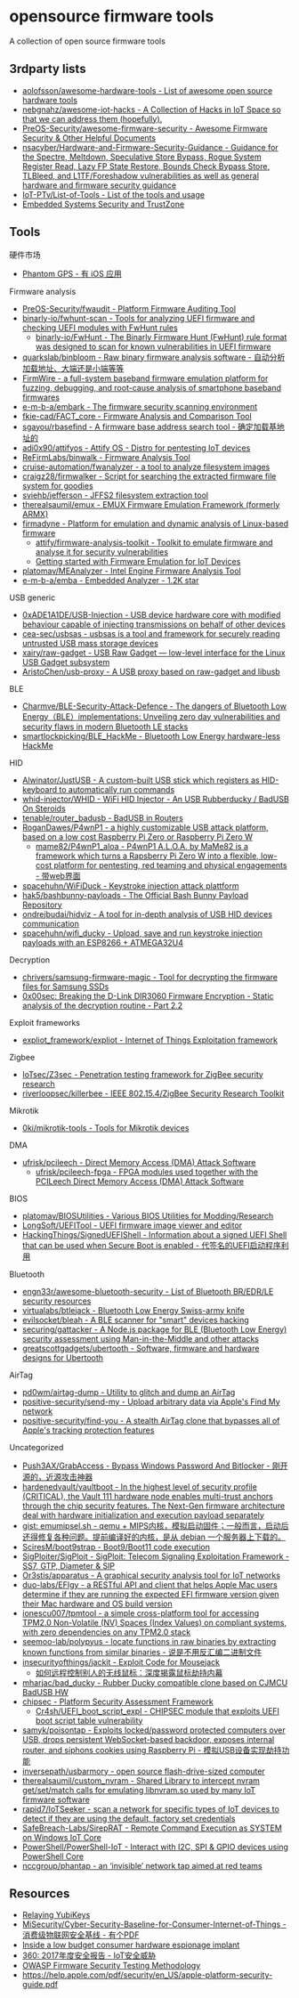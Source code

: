 # opensource firmware tools

A collection of open source firmware tools

## 3rdparty lists

* [aolofsson/awesome-hardware-tools - List of awesome open source hardware tools](https://github.com/aolofsson/awesome-hardware-tools)
* [nebgnahz/awesome-iot-hacks - A Collection of Hacks in IoT Space so that we can address them (hopefully).](https://github.com/nebgnahz/awesome-iot-hacks)
* [PreOS-Security/awesome-firmware-security - Awesome Firmware Security & Other Helpful Documents](https://github.com/PreOS-Security/awesome-firmware-security)
* [nsacyber/Hardware-and-Firmware-Security-Guidance - Guidance for the Spectre, Meltdown, Speculative Store Bypass, Rogue System Register Read, Lazy FP State Restore, Bounds Check Bypass Store, TLBleed, and L1TF/Foreshadow vulnerabilities as well as general hardware and firmware security guidance](https://github.com/nsacyber/Hardware-and-Firmware-Security-Guidance)
* [IoT-PTv/List-of-Tools - List of the tools and usage](https://github.com/IoT-PTv/List-of-Tools)
* [Embedded Systems Security and TrustZone](https://embeddedsecurity.io/)

## Tools

硬件市场

* [Phantom GPS - 有 iOS 应用](http://phantomgps.com/)

Firmware analysis

* [PreOS-Security/fwaudit - Platform Firmware Auditing Tool](https://github.com/PreOS-Security/fwaudit)
* [binarly-io/fwhunt-scan - Tools for analyzing UEFI firmware and checking UEFI modules with FwHunt rules](https://github.com/binarly-io/fwhunt-scan)
  * [binarly-io/FwHunt - The Binarly Firmware Hunt (FwHunt) rule format was designed to scan for known vulnerabilities in UEFI firmware](https://github.com/binarly-io/FwHunt)
* [quarkslab/binbloom - Raw binary firmware analysis software - 自动分析加载地址、大端还是小端等等](https://github.com/quarkslab/binbloom)
* [FirmWire - a full-system baseband firmware emulation platform for fuzzing, debugging, and root-cause analysis of smartphone baseband firmwares](https://github.com/FirmWire/FirmWire)
* [e-m-b-a/embark - The firmware security scanning environment](https://github.com/e-m-b-a/embark)
* [fkie-cad/FACT_core - Firmware Analysis and Comparison Tool](https://github.com/fkie-cad/FACT_core)
* [sgayou/rbasefind - A firmware base address search tool - 确定加载基地址的](https://github.com/sgayou/rbasefind)
* [adi0x90/attifyos - Attify OS - Distro for pentesting IoT devices](https://github.com/adi0x90/attifyos/)
* [ReFirmLabs/binwalk - Firmware Analysis Tool](https://github.com/ReFirmLabs/binwalk)
* [cruise-automation/fwanalyzer - a tool to analyze filesystem images](https://github.com/cruise-automation/fwanalyzer)
* [craigz28/firmwalker - Script for searching the extracted firmware file system for goodies](https://github.com/craigz28/firmwalker)
* [sviehb/jefferson - JFFS2 filesystem extraction tool](https://github.com/sviehb/jefferson)
* [therealsaumil/emux - EMUX Firmware Emulation Framework (formerly ARMX)](https://github.com/therealsaumil/emux)
* [firmadyne - Platform for emulation and dynamic analysis of Linux-based firmware](https://github.com/firmadyne/firmadyne)
  * [attify/firmware-analysis-toolkit - Toolkit to emulate firmware and analyse it for security vulnerabilities](https://github.com/attify/firmware-analysis-toolkit)
  * [Getting started with Firmware Emulation for IoT Devices](https://blog.attify.com/getting-started-with-firmware-emulation/)
* [platomav/MEAnalyzer - Intel Engine Firmware Analysis Tool](https://github.com/platomav/MEAnalyzer)
* [e-m-b-a/emba - Embedded Analyzer - 1.2K star](https://github.com/e-m-b-a/emba)

USB generic

* [0xADE1A1DE/USB-Injection - USB device hardware core with modified behaviour capable of injecting transmissions on behalf of other devices](https://github.com/0xADE1A1DE/USB-Injection)
* [cea-sec/usbsas - usbsas is a tool and framework for securely reading untrusted USB mass storage devices](https://github.com/cea-sec/usbsas)
* [xairy/raw-gadget - USB Raw Gadget — low-level interface for the Linux USB Gadget subsystem](https://github.com/xairy/raw-gadget)
* [AristoChen/usb-proxy - A USB proxy based on raw-gadget and libusb](https://github.com/AristoChen/usb-proxy)

BLE

* [Charmve/BLE-Security-Attack-Defence - The dangers of Bluetooth Low Energy（BLE）implementations: Unveiling zero day vulnerabilities and security flaws in modern Bluetooth LE stacks](https://github.com/Charmve/BLE-Security-Attack-Defence)
* [smartlockpicking/BLE_HackMe - Bluetooth Low Energy hardware-less HackMe](https://github.com/smartlockpicking/BLE_HackMe)

HID

* [Alwinator/JustUSB - A custom-built USB stick which registers as HID-keyboard to automatically run commands](https://github.com/Alwinator/JustUSB)
* [whid-injector/WHID - WiFi HID Injector - An USB Rubberducky / BadUSB On Steroids](https://github.com/whid-injector/WHID)
* [tenable/router_badusb - BadUSB in Routers](https://github.com/tenable/router_badusb)
* [RoganDawes/P4wnP1 - a highly customizable USB attack platform, based on a low cost Raspberry Pi Zero or Raspberry Pi Zero W](https://github.com/RoganDawes/P4wnP1)
  * [mame82/P4wnP1_aloa - P4wnP1 A.L.O.A. by MaMe82 is a framework which turns a Rapsberry Pi Zero W into a flexible, low-cost platform for pentesting, red teaming and physical engagements - 带web界面](https://github.com/mame82/P4wnP1_aloa)
* [spacehuhn/WiFiDuck - Keystroke injection attack plattform](https://github.com/spacehuhn/WiFiDuck)
* [hak5/bashbunny-payloads - The Official Bash Bunny Payload Repository](https://github.com/hak5/bashbunny-payloads)
* [ondrejbudai/hidviz - A tool for in-depth analysis of USB HID devices communication](https://github.com/ondrejbudai/hidviz)
* [spacehuhn/wifi_ducky - Upload, save and run keystroke injection payloads with an ESP8266 + ATMEGA32U4](https://github.com/spacehuhn/wifi_ducky)

Decryption

* [chrivers/samsung-firmware-magic - Tool for decrypting the firmware files for Samsung SSDs](https://github.com/chrivers/samsung-firmware-magic)
* [0x00sec: Breaking the D-Link DIR3060 Firmware Encryption - Static analysis of the decryption routine - Part 2.2](https://0x00sec.org/t/breaking-the-d-link-dir3060-firmware-encryption-static-analysis-of-the-decryption-routine-part-2-2/22260)

Exploit frameworks

* [expliot_framework/expliot - Internet of Things Exploitation framework](https://gitlab.com/expliot_framework/expliot)

Zigbee

* [IoTsec/Z3sec - Penetration testing framework for ZigBee security research](https://github.com/IoTsec/Z3sec)
* [riverloopsec/killerbee - IEEE 802.15.4/ZigBee Security Research Toolkit](https://github.com/riverloopsec/killerbee)

Mikrotik

* [0ki/mikrotik-tools - Tools for Mikrotik devices](https://github.com/0ki/mikrotik-tools)

DMA

* [ufrisk/pcileech - Direct Memory Access (DMA) Attack Software](https://github.com/ufrisk/pcileech/)
  * [ufrisk/pcileech-fpga - FPGA modules used together with the PCILeech Direct Memory Access (DMA) Attack Software](https://github.com/ufrisk/pcileech-fpga)

BIOS

* [platomav/BIOSUtilities - Various BIOS Utilities for Modding/Research](https://github.com/platomav/BIOSUtilities)
* [LongSoft/UEFITool - UEFI firmware image viewer and editor](https://github.com/LongSoft/UEFITool)
* [HackingThings/SignedUEFIShell - Information about a signed UEFI Shell that can be used when Secure Boot is enabled - 代签名的UEFI启动程序利用](https://github.com/HackingThings/SignedUEFIShell)

Bluetooth

* [engn33r/awesome-bluetooth-security - List of Bluetooth BR/EDR/LE security resources](https://github.com/engn33r/awesome-bluetooth-security)
* [virtualabs/btlejack - Bluetooth Low Energy Swiss-army knife](https://github.com/virtualabs/btlejack)
* [evilsocket/bleah - A BLE scanner for "smart" devices hacking](https://github.com/evilsocket/bleah)
* [securing/gattacker - A Node.js package for BLE (Bluetooth Low Energy) security assessment using Man-in-the-Middle and other attacks](https://github.com/securing/gattacker)
* [greatscottgadgets/ubertooth - Software, firmware and hardware designs for Ubertooth](https://github.com/greatscottgadgets/ubertooth)

AirTag

* [pd0wm/airtag-dump - Utility to glitch and dump an AirTag](https://github.com/pd0wm/airtag-dump)
* [positive-security/send-my - Upload arbitrary data via Apple's Find My network](https://github.com/positive-security/send-my)
* [positive-security/find-you - A stealth AirTag clone that bypasses all of Apple's tracking protection features](https://github.com/positive-security/find-you)

Uncategorized

* [Push3AX/GrabAccess - Bypass Windows Password And Bitlocker - 刚开源的，近源攻击神器](https://github.com/Push3AX/GrabAccess)
* [hardenedvault/vaultboot - In the highest level of security profile (CRITICAL), the Vault 111 hardware node enables multi-trust anchors through the chip security features. The Next-Gen firmware architecture deal with hardware initialization and execution payload separately](https://github.com/hardenedvault/vaultboot)
* [gist: emumipsel.sh - qemu + MIPS内核，模拟启动固件；一般而言，启动后还得修复各种问题。提前编译好的内核，是从 debian 一个服务器上下载的。](https://gist.github.com/CaledoniaProject/63de05140a96b595cee02b1ce03f24e2)
* [SciresM/boot9strap - Boot9/Boot11 code execution](https://github.com/SciresM/boot9strap)
* [SigPloiter/SigPloit - SigPloit: Telecom Signaling Exploitation Framework - SS7, GTP, Diameter & SIP](https://github.com/SigPloiter/SigPloit)
* [Or3stis/apparatus - A graphical security analysis tool for IoT networks](https://github.com/Or3stis/apparatus)
* [duo-labs/EFIgy - a RESTful API and client that helps Apple Mac users determine if they are running the expected EFI firmware version given their Mac hardware and OS build version](https://github.com/duo-labs/EFIgy)
* [ionescu007/tpmtool - a simple cross-platform tool for accessing TPM2.0 Non-Volatile (NV) Spaces (Index Values) on compliant systems, with zero dependencies on any TPM2.0 stack](https://github.com/ionescu007/tpmtool)
* [seemoo-lab/polypyus - locate functions in raw binaries by extracting known functions from similar binaries - 说是不用反汇编二进制文件](https://github.com/seemoo-lab/polypyus)
* [insecurityofthings/jackit - Exploit Code for Mousejack](https://github.com/insecurityofthings/jackit)
  * [如何远程控制别人的无线鼠标：深度揭露鼠标劫持内幕](https://www.anquanke.com/post/id/86784)
* [mharjac/bad_ducky - Rubber Ducky compatible clone based on CJMCU BadUSB HW](https://github.com/mharjac/bad_ducky)
* [chipsec - Platform Security Assessment Framework](https://github.com/chipsec/chipsec)
  * [Cr4sh/UEFI_boot_script_expl - CHIPSEC module that exploits UEFI boot script table vulnerability](https://github.com/Cr4sh/UEFI_boot_script_expl)
* [samyk/poisontap - Exploits locked/password protected computers over USB, drops persistent WebSocket-based backdoor, exposes internal router, and siphons cookies using Raspberry Pi - 模拟USB设备实现劫持功能](https://github.com/samyk/poisontap)
* [inversepath/usbarmory - open source flash-drive-sized computer](https://github.com/inversepath/usbarmory)
* [therealsaumil/custom_nvram - Shared Library to intercept nvram get/set/match calls for emulating libnvram.so used by many IoT firmware software](https://github.com/therealsaumil/custom_nvram)
* [rapid7/IoTSeeker - scan a network for specific types of IoT devices to detect if they are using the default, factory set credentials](https://github.com/rapid7/IoTSeeker)
* [SafeBreach-Labs/SirepRAT - Remote Command Execution as SYSTEM on Windows IoT Core](https://github.com/SafeBreach-Labs/SirepRAT)
* [PowerShell/PowerShell-IoT - Interact with I2C, SPI & GPIO devices using PowerShell Core](https://github.com/PowerShell/PowerShell-IoT)
* [nccgroup/phantap - an ‘invisible’ network tap aimed at red teams](https://github.com/nccgroup/phantap)

## Resources

* [Relaying YubiKeys](https://cube0x0.github.io/Relaying-YubiKeys/)
* [MiSecurity/Cyber-Security-Baseline-for-Consumer-Internet-of-Things - 消费级物联网安全基线 - 有个PDF](https://github.com/MiSecurity/Cyber-Security-Baseline-for-Consumer-Internet-of-Things)
* [Inside a low budget consumer hardware espionage implant](https://ha.cking.ch/s8_data_line_locator/)
* [360: 2017年度安全报告 - IoT安全威胁](https://cert.360.cn/report/detail?id=e4542a6c69e6b21b35b60659297acbd3)
* [OWASP Firmware Security Testing Methodology](https://scriptingxss.gitbook.io/firmware-security-testing-methodology/)
* https://help.apple.com/pdf/security/en_US/apple-platform-security-guide.pdf
